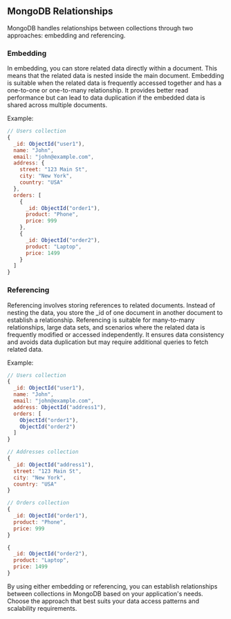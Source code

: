 ## MongoDB Relationships

MongoDB handles relationships between collections through two approaches: embedding and referencing.

### Embedding

In embedding, you can store related data directly within a document. This means that the related data is nested inside the main document. Embedding is suitable when the related data is frequently accessed together and has a one-to-one or one-to-many relationship. It provides better read performance but can lead to data duplication if the embedded data is shared across multiple documents.

Example:

```javascript
// Users collection
{
  _id: ObjectId("user1"),
  name: "John",
  email: "john@example.com",
  address: {
    street: "123 Main St",
    city: "New York",
    country: "USA"
  },
  orders: [
    {
      _id: ObjectId("order1"),
      product: "Phone",
      price: 999
    },
    {
      _id: ObjectId("order2"),
      product: "Laptop",
      price: 1499
    }
  ]
}
```

### Referencing

Referencing involves storing references to related documents. Instead of nesting the data, you store the \_id of one document in another document to establish a relationship. Referencing is suitable for many-to-many relationships, large data sets, and scenarios where the related data is frequently modified or accessed independently. It ensures data consistency and avoids data duplication but may require additional queries to fetch related data.

Example:

```javascript
// Users collection
{
  _id: ObjectId("user1"),
  name: "John",
  email: "john@example.com",
  address: ObjectId("address1"),
  orders: [
    ObjectId("order1"),
    ObjectId("order2")
  ]
}

// Addresses collection
{
  _id: ObjectId("address1"),
  street: "123 Main St",
  city: "New York",
  country: "USA"
}

// Orders collection
{
  _id: ObjectId("order1"),
  product: "Phone",
  price: 999
}

{
  _id: ObjectId("order2"),
  product: "Laptop",
  price: 1499
}

```

By using either embedding or referencing, you can establish relationships between collections in MongoDB based on your application's needs. Choose the approach that best suits your data access patterns and scalability requirements.
